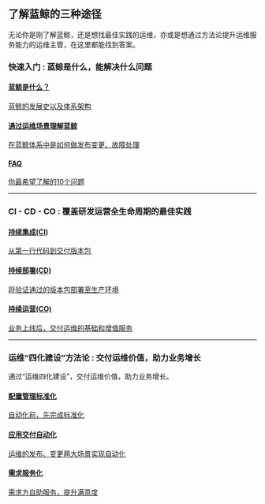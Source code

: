 
了解蓝鲸的三种途径
---

无论你是刚了解蓝鲸，还是想找最佳实践的运维，亦或是想通过方法论提升运维服务能力的运维主管，在这里都能找到答案。

### 快速入门 : 蓝鲸是什么，能解决什么问题

<div class="doc-nav-link">
  <a href="https://docs.bk.tencent.com/introduction/introduction.html#introduction">
    <h4>蓝鲸是什么？</h4>
    <p>蓝鲸的发展史以及体系架构</p>
  </a>
</div>


<div class="doc-nav-link">
  <a href="Getting_started.md">
    <h4>通过运维场景理解蓝鲸</h4>
    <p>在蓝鲸体系中是如何做发布变更、故障处理</p>
  </a>
</div>

<div class="doc-nav-link">
  <a href="FAQ.md">
    <h4>FAQ</h4>
    <p>你最希望了解的10个问题</p>
  </a>
</div>


---

### CI - CD - CO : 覆盖研发运营全生命周期的最佳实践

<div class="doc-nav-link">
  <a href="CI/Pipeline_git_commit_to_stag.md">
    <h4>持续集成(CI)</h4>
    <p>从第一行代码到交付版本包</p>
  </a>
</div>


<div class="doc-nav-link">
  <a href="CD/application_deployment.md">
    <h4>持续部署(CD)</h4>
    <p>将验证通过的版本包部署至生产环境</p>
  </a>
</div>

<div class="doc-nav-link">
  <a href="CO/Zabbix_Alarm_processing_automation.md">
    <h4>持续运营(CO)</h4>
    <p>业务上线后，交付运维的基础和增值服务</p>
  </a>
</div>

---

### 运维“四化建设”方法论 : 交付运维价值，助力业务增长

通过“运维四化建设”，交付运维价值，助力业务增长。

<div class="doc-nav-link">
  <a href="CD/Application_delivery_deployment_automation.md">
    <h4>配置管理标准化</h4>
    <p>自动化前，先完成标准化</p>
  </a>
</div>


<div class="doc-nav-link">
  <a href="CD/Application_delivery_deployment_automation.md">
    <h4>应用交付自动化</h4>
    <p>运维的发布、变更两大场景实现自动化</p>
  </a>
</div>

<div class="doc-nav-link">
  <a href="CD/Demand_self-service.md">
    <h4>需求服务化</h4>
    <p>需求方自助服务，提升满意度</p>
  </a>
</div>

